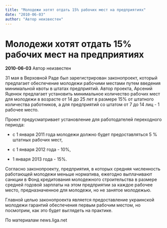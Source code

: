 ```yaml
---
title: "Молодежи хотят отдать 15% рабочих мест на предприятиях"
date: "2010-06-03"
author: "Автор неизвестен"
---
```


# Молодежи хотят отдать 15% рабочих мест на предприятиях

**2010-06-03** Автор неизвестен

31 мая в Верховной Раде был зарегистрирован законопроект, который предлагает обеспечение молодежи рабочими местами путем введения минимальной квоты в штатах предприятий. Автор проекта, Арсений Яценюк предлагает установить минимальное количество рабочих мест для молодежи в возрасте от 14 до 25 лет в размере 15% от штатного количества работников, а для предприятий со штатом от 7 до 14 лиц - 1 рабочее место.

Проект предусматривает установление для работодателей переходного периода:

- с 1 января 2011 года молодежи должно будет предоставляться 5 % штатных рабочих мест,

- с 1 января 2012 года - 10%,

- 1 января 2013 года - 15%.

Согласно законопроекту, предприятия, в которых средняя численность работающей молодежи меньше норматива, ежегодно выплачивают санкции в Фонд кредитования молодежного строительства в размере средней годовой зарплаты на этом предприятии за каждое рабочее место, предназначенное для молодежи, но не занятое молодежью.

Главной целью законопроекта является предоставление украинской молодежи гарантий обеспечения первым рабочим местом, но посмотрим, как это будет выглядеть на практике.

По материалам news.liga.net